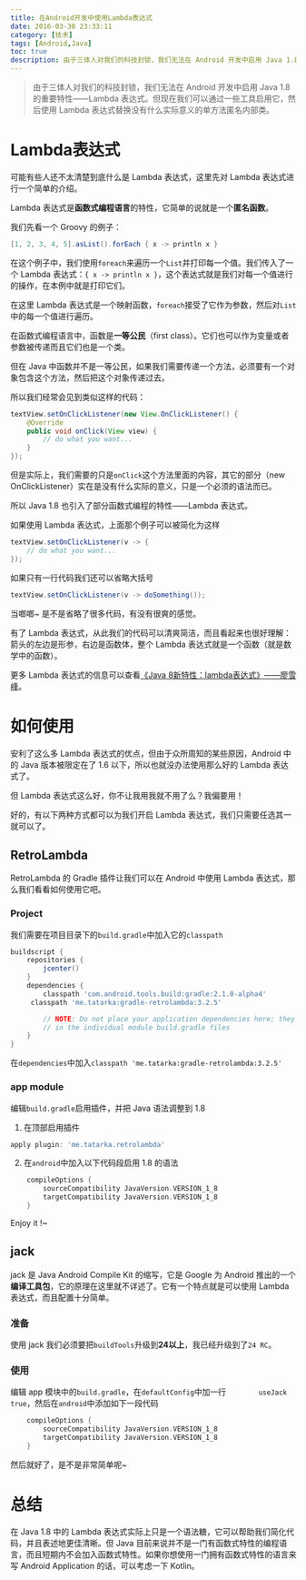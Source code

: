 ```yaml
---
title: 在Android开发中使用Lambda表达式
date: 2016-03-30 23:33:11
category: [技术]
tags: [Android,Java]
toc: true
description: 由于三体人对我们的科技封锁，我们无法在 Android 开发中启用 Java 1.8 的重要特性——Lambda 表达式。但现在我们可以通过一些工具启用它，然后使用 Lambda 表达式替换没有什么实际意义的单方法匿名内部类。
---
```


> 由于三体人对我们的科技封锁，我们无法在 Android 开发中启用 Java 1.8 的重要特性——Lambda 表达式。但现在我们可以通过一些工具启用它，然后使用 Lambda 表达式替换没有什么实际意义的单方法匿名内部类。

# Lambda表达式

可能有些人还不太清楚到底什么是 Lambda 表达式，这里先对 Lambda 表达式进行一个简单的介绍。

Lambda 表达式是**函数式编程语言**的特性，它简单的说就是一个**匿名函数**。

我们先看一个 Groovy 的例子：

```groovy
[1, 2, 3, 4, 5].asList().forEach { x -> println x }
```

在这个例子中，我们使用`foreach`来遍历一个`List`并打印每一个值。我们传入了一个 Lambda 表达式：`{ x -> println x }`，这个表达式就是我们对每一个值进行的操作，在本例中就是打印它们。

在这里 Lambda 表达式是一个映射函数，`foreach`接受了它作为参数，然后对`List`中的每一个值进行遍历。

在函数式编程语言中，函数是**一等公民**（first class）。它们也可以作为变量或者参数被传递而且它们也是一个类。

但在 Java 中函数并不是一等公民，如果我们需要传递一个方法，必须要有一个对象包含这个方法，然后把这个对象传递过去。

所以我们经常会见到类似这样的代码：

```java
textView.setOnClickListener(new View.OnClickListener() {
	@Override
	public void onClick(View view) {
		// do what you want...
	}
});
```

但是实际上，我们需要的只是`onClick`这个方法里面的内容，其它的部分（new OnClickListener）实在是没有什么实际的意义，只是一个必须的语法而已。

所以 Java 1.8 也引入了部分函数式编程的特性——Lambda 表达式。

如果使用 Lambda 表达式，上面那个例子可以被简化为这样

```java
textView.setOnClickListener(v -> {
	// do what you want...
});
```

如果只有一行代码我们还可以省略大括号

```java
textView.setOnClickListener(v -> doSomething());
```

当啷啷~ 是不是省略了很多代码，有没有很爽的感觉。

有了 Lambda 表达式，从此我们的代码可以清爽简洁，而且看起来也很好理解：箭头的左边是形参，右边是函数体，整个 Lambda 表达式就是一个函数（就是数学中的函数）。

更多 Lambda 表达式的信息可以查看[《Java 8新特性：lambda表达式》——廖雪峰](http://www.liaoxuefeng.com/article/001411306573093ce6ebcdd67624db98acedb2a905c8ea4000)。

# 如何使用

安利了这么多 Lambda 表达式的优点，但由于众所周知的某些原因，Android 中的 Java 版本被限定在了 1.6 以下，所以也就没办法使用那么好的 Lambda 表达式了。

但 Lambda 表达式这么好，你不让我用我就不用了么？我偏要用！

好的，有以下两种方式都可以为我们开启 Lambda 表达式，我们只需要任选其一就可以了。

## RetroLambda

RetroLambda 的 Gradle 插件让我们可以在 Android 中使用 Lambda 表达式，那么我们看看如何使用它吧。

### Project

我们需要在项目目录下的`build.gradle`中加入它的`classpath`

```gradle
buildscript {
    repositories {
        jcenter()
    }
    dependencies {
        classpath 'com.android.tools.build:gradle:2.1.0-alpha4'
     classpath 'me.tatarka:gradle-retrolambda:3.2.5'

        // NOTE: Do not place your application dependencies here; they belong
        // in the individual module build.gradle files
    }
}
```

在`dependencies`中加入`classpath 'me.tatarka:gradle-retrolambda:3.2.5'`

### app module

编辑`build.gradle`启用插件，并把 Java 语法调整到 1.8

1. 在顶部启用插件
```gradle
apply plugin: 'me.tatarka.retrolambda'
```
2. 在`android`中加入以下代码段启用 1.8 的语法
```gradle
    compileOptions {
        sourceCompatibility JavaVersion.VERSION_1_8
        targetCompatibility JavaVersion.VERSION_1_8
    }
```

Enjoy it !~

## jack

jack 是 Java Android Compile Kit 的缩写，它是 Google 为 Android 推出的一个**编译工具包**，它的原理在这里就不详述了。它有一个特点就是可以使用 Lambda 表达式，而且配置十分简单。

### 准备

使用 jack 我们必须要把`buildTools`升级到**24以上**，我已经升级到了`24 RC`。

### 使用

编辑 app 模块中的`build.gradle`，在`defaultConfig`中加一行`        useJack true`，然后在`android`中添加如下一段代码

```gradle
    compileOptions {
        sourceCompatibility JavaVersion.VERSION_1_8
        targetCompatibility JavaVersion.VERSION_1_8
    }
```

然后就好了，是不是非常简单呢~

# 总结

在 Java 1.8 中的 Lambda 表达式实际上只是一个语法糖，它可以帮助我们简化代码，并且表述地更佳清晰。但 Java 目前来说并不是一门有函数式特性的编程语言，而且短期内不会加入函数式特性。如果你想使用一门拥有函数式特性的语言来写 Android Application 的话，可以考虑一下 Kotlin。